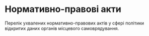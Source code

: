 # Нормативно-правові акти

Перелік ухвалених нормативно-правових актів у сфері політики відкритих даних органів місцевого самоврядування.
